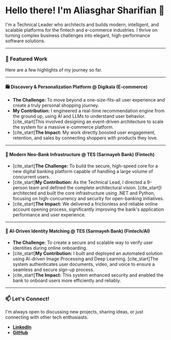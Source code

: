 # Hello there! I'm Aliasghar Sharifian 👋

I'm a Technical Leader who architects and builds modern, intelligent, and scalable platforms for the fintech and e-commerce industries. I thrive on turning complex business challenges into elegant, high-performance software solutions.

---

### 🚀 Featured Work

Here are a few highlights of my journey so far.

---

#### 🛍️ Discovery & Personalization Platform @ Digikala (E-commerce)

* **The Challenge:** To move beyond a one-size-fits-all user experience and create a truly personal shopping journey.
* **My Contribution:** I engineered a real-time recommendation engine from the ground up, using AI and LLMs to understand user behavior. [cite_start]This involved designing an event-driven architecture to scale the system for a massive e-commerce platform.
* [cite_start]**The Impact:** My work directly boosted user engagement, retention, and sales by connecting shoppers with products they love.

---

#### 🏦 Modern Neo-Bank Infrastructure @ TES (Sarmayeh Bank) (Fintech)

* [cite_start]**The Challenge:** To build the secure, high-speed core for a new digital banking platform capable of handling a large volume of concurrent users.
* [cite_start]**My Contribution:** As the Technical Lead, I directed a 9-person team and defined the complete architectural vision. [cite_start]I architected and built the core infrastructure using .NET and Python, focusing on high-concurrency and security for open-banking initiatives.
* [cite_start]**The Impact:** We delivered a frictionless and reliable online account opening process, significantly improving the bank's application performance and user experience.

---

#### 🤖 AI-Driven Identity Matching @ TES (Sarmayeh Bank) (Fintech/AI)

* **The Challenge:** To create a secure and scalable way to verify user identities during online onboarding.
* [cite_start]**My Contribution:** I built and deployed an automated solution using AI-driven Image Processing and Deep Learning. [cite_start]The system authenticates user documents, video, and voice to ensure a seamless and secure sign-up process.
* [cite_start]**The Impact:** This system enhanced security and enabled the bank to onboard users more efficiently and reliably.

---

### 📫 Let's Connect!

I'm always open to discussing new projects, sharing ideas, or just connecting with other tech enthusiasts.

* **[LinkedIn](https://linkedin.com/in/aliasghar-sharifian)**
* **[GitHub](https://github.com/rsplumber)**
